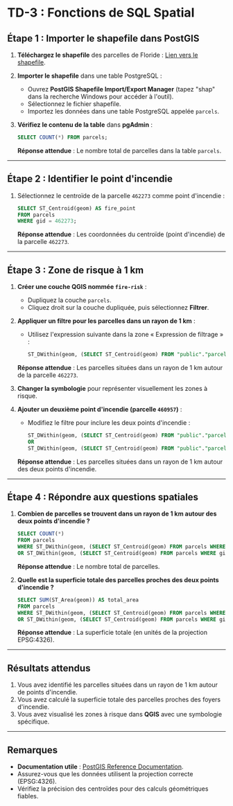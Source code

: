 # TD-3 : Fonctions de SQL Spatial

## Étape 1 : Importer le shapefile dans PostGIS

1. **Téléchargez le shapefile** des parcelles de Floride :
   [Lien vers le shapefile](https://maps.leegov.com/datasets/80708a2f5f56426f94c8be97c182176b/about).

2. **Importer le shapefile** dans une table PostgreSQL :
   - Ouvrez **PostGIS Shapefile Import/Export Manager** (tapez "shap" dans la recherche Windows pour accéder à l'outil).
   - Sélectionnez le fichier shapefile.
   - Importez les données dans une table PostgreSQL appelée `parcels`.

3. **Vérifiez le contenu de la table** dans **pgAdmin** :
   ```sql
   SELECT COUNT(*) FROM parcels;
   ```
   **Réponse attendue** : Le nombre total de parcelles dans la table `parcels`.

---

## Étape 2 : Identifier le point d'incendie

1. Sélectionnez le centroïde de la parcelle `462273` comme point d'incendie :
   ```sql
   SELECT ST_Centroid(geom) AS fire_point
   FROM parcels
   WHERE gid = 462273;
   ```
   **Réponse attendue** : Les coordonnées du centroïde (point d'incendie) de la parcelle `462273`.

---

## Étape 3 : Zone de risque à 1 km

1. **Créer une couche QGIS nommée `fire-risk`** :
   - Dupliquez la couche `parcels`.
   - Cliquez droit sur la couche dupliquée, puis sélectionnez **Filtrer**.

2. **Appliquer un filtre pour les parcelles dans un rayon de 1 km** :
   - Utilisez l'expression suivante dans la zone « Expression de filtrage » :
     ```sql
     ST_DWithin(geom, (SELECT ST_Centroid(geom) FROM "public"."parcels" WHERE gid = 462273), 1000)
     ```
   **Réponse attendue** : Les parcelles situées dans un rayon de 1 km autour de la parcelle `462273`.

3. **Changer la symbologie** pour représenter visuellement les zones à risque.

4. **Ajouter un deuxième point d'incendie (parcelle `460957`)** :
   - Modifiez le filtre pour inclure les deux points d'incendie :
     ```sql
     ST_DWithin(geom, (SELECT ST_Centroid(geom) FROM "public"."parcels" WHERE gid = 462273), 1000)
     OR
     ST_DWithin(geom, (SELECT ST_Centroid(geom) FROM "public"."parcels" WHERE gid = 460957), 1000)
     ```
   **Réponse attendue** : Les parcelles situées dans un rayon de 1 km autour des deux points d'incendie.

---

## Étape 4 : Répondre aux questions spatiales

1. **Combien de parcelles se trouvent dans un rayon de 1 km autour des deux points d'incendie ?**
   ```sql
   SELECT COUNT(*)
   FROM parcels
   WHERE ST_DWithin(geom, (SELECT ST_Centroid(geom) FROM parcels WHERE gid = 462273), 1000)
   OR ST_DWithin(geom, (SELECT ST_Centroid(geom) FROM parcels WHERE gid = 460957), 1000);
   ```
   **Réponse attendue** : Le nombre total de parcelles.

2. **Quelle est la superficie totale des parcelles proches des deux points d'incendie ?**
   ```sql
   SELECT SUM(ST_Area(geom)) AS total_area
   FROM parcels
   WHERE ST_DWithin(geom, (SELECT ST_Centroid(geom) FROM parcels WHERE gid = 462273), 1000)
   OR ST_DWithin(geom, (SELECT ST_Centroid(geom) FROM parcels WHERE gid = 460957), 1000);
   ```
   **Réponse attendue** : La superficie totale (en unités de la projection EPSG:4326).

---

## Résultats attendus

1. Vous avez identifié les parcelles situées dans un rayon de 1 km autour de points d'incendie.
2. Vous avez calculé la superficie totale des parcelles proches des foyers d'incendie.
3. Vous avez visualisé les zones à risque dans **QGIS** avec une symbologie spécifique.

---

## Remarques

- **Documentation utile** : [PostGIS Reference Documentation](https://postgis.net/docs/reference.html).
- Assurez-vous que les données utilisent la projection correcte (EPSG:4326).
- Vérifiez la précision des centroïdes pour des calculs géométriques fiables.

